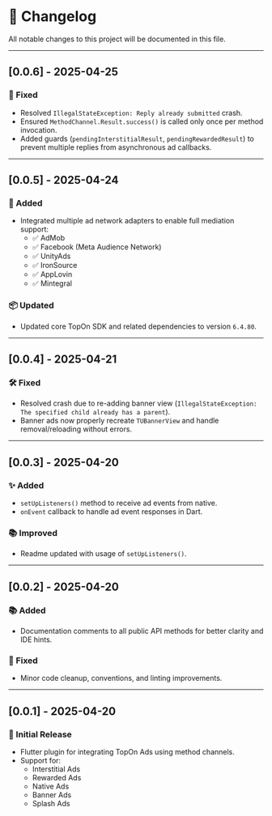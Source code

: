 # 📄 Changelog

All notable changes to this project will be documented in this file.

---

## [0.0.6] - 2025-04-25

### 🐞 Fixed
- Resolved `IllegalStateException: Reply already submitted` crash.
- Ensured `MethodChannel.Result.success()` is called only once per method invocation.
- Added guards (`pendingInterstitialResult`, `pendingRewardedResult`) to prevent multiple replies from asynchronous ad callbacks.

---

## [0.0.5] - 2025-04-24

### 🔌 Added
- Integrated multiple ad network adapters to enable full mediation support:
  - ✅ AdMob
  - ✅ Facebook (Meta Audience Network)
  - ✅ UnityAds
  - ✅ IronSource
  - ✅ AppLovin
  - ✅ Mintegral

### 📦 Updated
- Updated core TopOn SDK and related dependencies to version `6.4.80`.

---

## [0.0.4] - 2025-04-21

### 🛠️ Fixed
- Resolved crash due to re-adding banner view (`IllegalStateException: The specified child already has a parent`).
- Banner ads now properly recreate `TUBannerView` and handle removal/reloading without errors.

---

## [0.0.3] - 2025-04-20

### ✨ Added
- `setUpListeners()` method to receive ad events from native.
- `onEvent` callback to handle ad event responses in Dart.

### 📚 Improved
- Readme updated with usage of `setUpListeners()`.

---

## [0.0.2] - 2025-04-20

### 📚 Added
- Documentation comments to all public API methods for better clarity and IDE hints.

### 🧹 Fixed
- Minor code cleanup, conventions, and linting improvements.

---

## [0.0.1] - 2025-04-20

### 🚀 Initial Release
- Flutter plugin for integrating TopOn Ads using method channels.
- Support for:  
  - Interstitial Ads  
  - Rewarded Ads  
  - Native Ads  
  - Banner Ads  
  - Splash Ads
